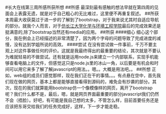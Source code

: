 #长大在线第三周所感所获所想
##所感
最深刻最有感触的想法早就在第四周的见面会上表露无遗，就是对于自己粗心的无比难过，这里便不再重复叙述。
##所获
本周最大收获莫过于进一步的了解到了bootstrap，对于我来说尤其时自适应导航的部分。就我个人而言，对于[仿长江大学化学与环境工程学院](https://gracelei.github.io/YUOL-2016/week2/%E4%BB%BF%E9%95%BF%E6%B1%9F%E5%A4%A7%E5%AD%A6%E5%8C%96%E5%AD%A6%E4%B8%8E%E5%B7%A5%E7%A8%8B%E5%AD%A6%E9%99%A2.html)最后的完成效果还是挺满意的,除了bootstrap当然还有media的应用。
##所获
####细心
细心这个部分，我在例会上已经描述的非常清楚了，因为两个字母的问题导致了完成进度的减慢，没有达到学姐所说的高效。
####尝试
在没有尝试做一件事前，千万不要主观上对这件事做任何的评价。这就是我最终得出的最重要的结论，其次就是不要认为难就轻易的不做尝试。还有就是运用node.js来建立一个内部联系，实现手机能够查看电脑上的文件，但感觉这只是node.js里的冰山一角，以后要是有机会和时间可以用它来多了解了解javascript的用法。。嗯。。大概是用法吧。。
##所想
正如，web组的成员们感觉那样，现在我们正在干的事情。。。有点悬在空中，首先我们现在做的网页，基本上都是能够直接看得到源码的，难免会有抄袭的部分。其次，现在的我们就算能用bootstrap仿一个像模像样的网页，离开了bootstrap呢？我们什么都不是，最后，嗯，就是网页界面最重要的部分javascript我们仍然不会（捂脸）。好吧，有可能是我自己想的太多，不管怎么样，目前首要任务还是应该把东哥交给我们的任务完成好，这样，下一步才能走稳。
